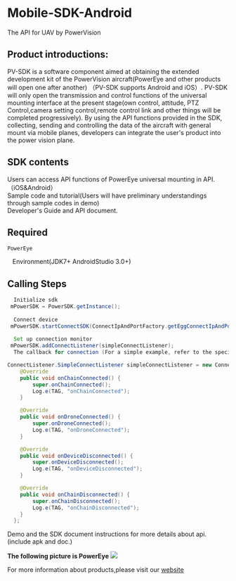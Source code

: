 # Mobile-SDK-Android
The API for UAV by PowerVision

## Product introductions:
PV-SDK is a software component aimed at obtaining the extended development kit of the PowerVision aircraft(PowerEye and other products will open one after another) （PV-SDK supports Android and iOS）. PV-SDK will only open the transmission and control functions of the universal mounting interface at the present stage(own control, attitude, PTZ Control,camera setting control,remote control link and other things will be completed progressively). By using the API functions provided in the SDK, collecting, sending and controlling the data of the aircraft with general mount via mobile planes, developers can integrate the user's product into the power vision plane.

## SDK contents 

Users can access API functions of PowerEye universal mounting in API.（iOS&Android）  
Sample code and tutorial(Users will have preliminary understandings through sample codes in demo)    
Developer's Guide and API document.

## Required
    PowerEye
    Environment(JDK7+  AndroidStudio 3.0+)

## Calling Steps
``` java 
  Initialize sdk  
 mPowerSDK = PowerSDK.getInstance();  
 
  Connect device    
 mPowerSDK.startConnectSDK(ConnectIpAndPortFactory.getEggConnectIpAndPortFactory());   
 
  Set up connection monitor    
 mPowerSDK.addConnectListener(simpleConnectListener);   
  The callback for connection (For a simple example, refer to the specific sdk example) 
```

``` java 
ConnectListener.SimpleConnectListener simpleConnectListener = new ConnectListener.SimpleConnectListener() {
    @Override
    public void onChainConnected() {
        super.onChainConnected();
        Log.e(TAG, "onChainConnected");
    }

    @Override
    public void onDroneConnected() {
        super.onDroneConnected();
        Log.e(TAG, "onDroneConnected");
    }

    @Override
    public void onDeviceDisconnected() {
        super.onDeviceDisconnected();
        Log.e(TAG, "onDeviceDisconnected");
    }

    @Override
    public void onChainDisconnected() {
        super.onChainDisconnected();
        Log.e(TAG, "onChainDisconnected");
    }
  };
  ```
Demo and the SDK document instructions for more details about api.(include apk and doc.)  

**The following picture is PowerEye**
![](https://github.com/PV-SDK/Mobile-SDK-Android/blob/master/powervision-sdk-demo/gcs_api/powerEye.jpg?raw=true)

For more information about products,please visit our [website](http://www.powervision.me/en/)
